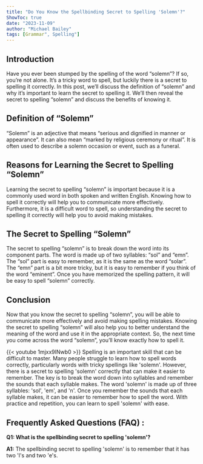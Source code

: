 ```yaml
---
title: "Do You Know the Spellbinding Secret to Spelling 'Solemn'?"
ShowToc: true 
date: "2023-11-09"
author: "Michael Bailey" 
tags: [Grammar", Spelling"]
---
```

## Introduction

Have you ever been stumped by the spelling of the word “solemn”? If so, you’re not alone. It’s a tricky word to spell, but luckily there is a secret to spelling it correctly. In this post, we’ll discuss the definition of “solemn” and why it’s important to learn the secret to spelling it. We’ll then reveal the secret to spelling “solemn” and discuss the benefits of knowing it.

## Definition of “Solemn”

“Solemn” is an adjective that means “serious and dignified in manner or appearance”. It can also mean “marked by religious ceremony or ritual”. It is often used to describe a solemn occasion or event, such as a funeral. 

## Reasons for Learning the Secret to Spelling “Solemn”

Learning the secret to spelling “solemn” is important because it is a commonly used word in both spoken and written English. Knowing how to spell it correctly will help you to communicate more effectively. Furthermore, it is a difficult word to spell, so understanding the secret to spelling it correctly will help you to avoid making mistakes.

## The Secret to Spelling “Solemn”

The secret to spelling “solemn” is to break down the word into its component parts. The word is made up of two syllables: “sol” and “emn”. The “sol” part is easy to remember, as it is the same as the word “solar”. The “emn” part is a bit more tricky, but it is easy to remember if you think of the word “eminent”. Once you have memorized the spelling pattern, it will be easy to spell “solemn” correctly.

## Conclusion

Now that you know the secret to spelling “solemn”, you will be able to communicate more effectively and avoid making spelling mistakes. Knowing the secret to spelling “solemn” will also help you to better understand the meaning of the word and use it in the appropriate context. So, the next time you come across the word “solemn”, you’ll know exactly how to spell it.

{{< youtube 1mjxx9INwb0 >}} 
Spelling is an important skill that can be difficult to master. Many people struggle to learn how to spell words correctly, particularly words with tricky spellings like 'solemn'. However, there is a secret to spelling 'solemn' correctly that can make it easier to remember. The key is to break the word down into syllables and remember the sounds that each syllable makes. The word 'solemn' is made up of three syllables: 'sol', 'em', and 'n'. Once you remember the sounds that each syllable makes, it can be easier to remember how to spell the word. With practice and repetition, you can learn to spell 'solemn' with ease.

## Frequently Asked Questions (FAQ) :
**Q1: What is the spellbinding secret to spelling 'solemn'?**

**A1:** The spellbinding secret to spelling 'solemn' is to remember that it has two 'l's and two 'e's.





